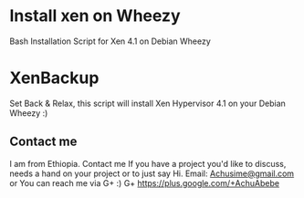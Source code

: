 Install xen on Wheezy
=========

Bash Installation Script for Xen 4.1 on Debian Wheezy


XenBackup
=========

Set Back & Relax, this script will install Xen Hypervisor 4.1 on your Debian Wheezy :)


Contact me
--
I am from Ethiopia. Contact me If you have a project you'd like to discuss, needs a hand on your project or to just say Hi. 
Email:  Achusime@gmail.com or You can reach me via G+ :) G+ https://plus.google.com/+AchuAbebe
